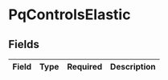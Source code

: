 # PqControlsElastic


## Fields

| Field       | Type        | Required    | Description |
| ----------- | ----------- | ----------- | ----------- |